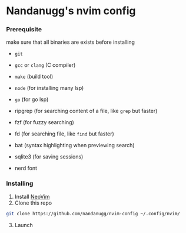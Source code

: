 # Nandanugg's nvim config

### Prerequisite

make sure that all binaries are exists before installing

- `git`
- `gcc` or `clang` (C compiler)
- `make` (build tool)
- `node` (for installing many lsp)
- `go` (for go lsp)

- ripgrep (for searching content of a file, like `grep` but faster)
- fzf (for fuzzy searching)
- fd (for searching file, like `find` but faster)
- bat (syntax highlighting when previewing search)
- sqlite3 (for saving sessions)
- nerd font

### Installing

1. Install [ NeoVim ](https://github.com/neovim/neovim/blob/master/INSTALL.md)
2. Clone this repo
```bash
git clone https://github.com/nandanugg/nvim-config ~/.config/nvim/
```
3. Launch
